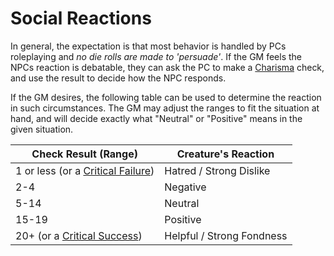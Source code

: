 # Social Reactions

In general, the expectation is that most behavior is handled by PCs roleplaying and *no die rolls are made to 'persuade'*. If the GM feels the NPCs reaction is debatable, they can ask the PC to make a [Charisma](../../Player%20Characters/The%20Ability%20Scores/Charisma.md) check, and use the result to decide how the NPC responds.

If the GM desires, the following table can be used to determine the reaction in such circumstances. The GM may adjust the ranges to fit the situation at hand, and will decide exactly what "Neutral" or "Positive" means in the given situation.

| Check Result (Range)                                                                    | Creature's Reaction       |
| --------------------------------------------------------------------------------------- | ------------------------- |
| 1 or less (or a [Critical Failure](../Die%20Rolling%20Mechanics/Critical%20Failure.md)) | Hatred / Strong Dislike   |
| 2-4                                                                                     | Negative                  |
| 5-14                                                                                    | Neutral                   |
| 15-19                                                                                   | Positive                  |
| 20+ (or a [Critical Success](../Die%20Rolling%20Mechanics/Critical%20Success.md))       | Helpful / Strong Fondness |
